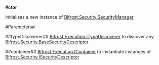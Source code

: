 **#ctor**

Initializes a new instance of [Bifrost.Security.SecurityManager](Bifrost.Security.SecurityManager)

#Parameters#


##typeDiscoverer##
[Bifrost.Execution.ITypeDiscoverer](Bifrost.Execution.ITypeDiscoverer) to discover any [Bifrost.Security.BaseSecurityDescriptor](Bifrost.Security.BaseSecurityDescriptor)

##container##
[Bifrost.Execution.IContainer](Bifrost.Execution.IContainer) to instantiate instances of [Bifrost.Security.ISecurityDescriptor](Bifrost.Security.ISecurityDescriptor)
